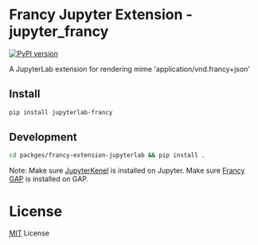 # Francy Jupyter Extension - jupyter_francy

[![PyPI version](https://badge.fury.io/py/jupyterlab-francy.svg)](https://badge.fury.io/py/jupyterlab-francy)

A JupyterLab extension for rendering mime 'application/vnd.francy+json'

<!--- ![output renderer](http://g.recordit.co/QAsC7YULcY.gif) --->

## Install

```bash
pip install jupyterlab-francy
```

## Development

```bash
cd packges/francy-extension-jupyterlab && pip install .
```

Note: 
Make sure [JupyterKenel](https://github.com/gap-packages/JupyterKernel) is installed on Jupyter.
Make sure [Francy GAP](/) is installed on GAP.

# License

[MIT](LICENSE) License

